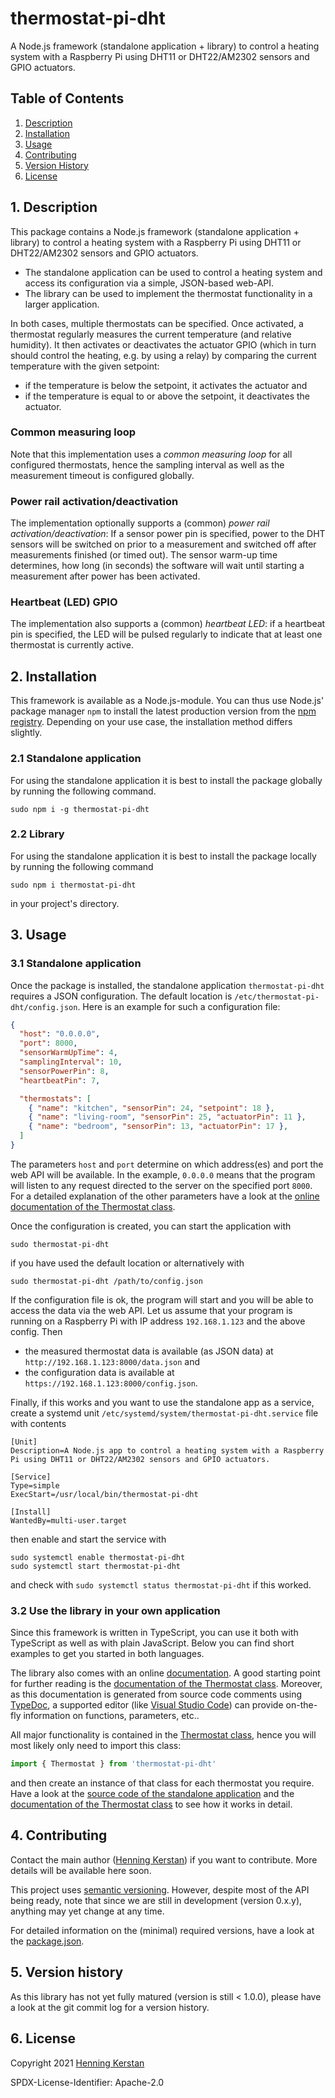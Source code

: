# thermostat-pi-dht

A Node.js framework (standalone application + library) to control a heating system with a Raspberry Pi using DHT11 or DHT22/AM2302 sensors and GPIO actuators.

## Table of Contents

1. [Description](#1-description)
1. [Installation](#2-installation)
1. [Usage](#3-usage)
1. [Contributing](#4-contributing)
1. [Version History](#5-version-history)
1. [License](#6-license)

## 1. Description

This package contains a Node.js framework (standalone application + library) to control a heating system with a Raspberry Pi using DHT11 or DHT22/AM2302 sensors and GPIO actuators.

- The standalone application can be used to control a heating system and access its configuration via a simple, JSON-based web-API.
- The library can be used to implement the thermostat functionality in a larger application.

In both cases, multiple thermostats can be specified. Once activated, a thermostat regularly measures the current temperature (and relative humidity). It then activates or deactivates the actuator GPIO (which in turn should control the heating, e.g. by using a relay) by comparing the current temperature with the given setpoint:

- if the temperature is below the setpoint, it activates the actuator and
- if the temperature is equal to or above the setpoint, it deactivates the actuator.

### Common measuring loop

Note that this implementation uses a _common measuring loop_ for all configured thermostats, hence the sampling interval as well as the measurement timeout is configured globally.

### Power rail activation/deactivation

The implementation optionally supports a (common) _power rail activation/deactivation_: If a sensor power pin is specified, power to the DHT sensors will be switched on prior to a measurement and switched off after measurements finished (or timed out). The sensor warm-up time determines, how long (in seconds) the software will wait until starting a measurement after power has been activated.

### Heartbeat (LED) GPIO

The implementation also supports a (common) _heartbeat LED_: if a heartbeat pin is specified, the LED will be pulsed regularly to indicate that at least one thermostat is currently active.

## 2. Installation

This framework is available as a Node.js-module. You can thus use Node.js' package manager `npm` to install the latest production version from the [npm registry](https://npmjs.com). Depending on your use case, the installation method differs slightly.

### 2.1 Standalone application

For using the standalone application it is best to install the package globally by running the following command.

    sudo npm i -g thermostat-pi-dht

### 2.2 Library

For using the standalone application it is best to install the package locally by running the following command

    sudo npm i thermostat-pi-dht

in your project's directory.

## 3. Usage

### 3.1 Standalone application

Once the package is installed, the standalone application `thermostat-pi-dht` requires a JSON configuration. The default location is `/etc/thermostat-pi-dht/config.json`. Here is an example for such a configuration file:

```JSON
{
  "host": "0.0.0.0",
  "port": 8000,
  "sensorWarmUpTime": 4,
  "samplingInterval": 10,
  "sensorPowerPin": 8,
  "heartbeatPin": 7,

  "thermostats": [
    { "name": "kitchen", "sensorPin": 24, "setpoint": 18 },
    { "name": "living-room", "sensorPin": 25, "actuatorPin": 11 },
    { "name": "bedroom", "sensorPin": 13, "actuatorPin": 17 },
  ]
}
```

The parameters `host` and `port` determine on which address(es) and port the web API will be available. In the example, `0.0.0.0` means that the program will listen to any request directed to the server on the specified port `8000`. For a detailed explanation of the other parameters have a look at the [online documentation of the Thermostat class](https://henningkerstan.github.io/thermostat-pi-dht/classes/Thermostat.Thermostat-1.html).

Once the configuration is created, you can start the application with

```
sudo thermostat-pi-dht
```

if you have used the default location or alternatively with

```
sudo thermostat-pi-dht /path/to/config.json
```

If the configuration file is ok, the program will start and you will be able to access the data via the web API. Let us assume that your program is running on a Raspberry Pi with IP address `192.168.1.123` and the above config. Then

- the measured thermostat data is available (as JSON data) at `http://192.168.1.123:8000/data.json` and
- the configuration data is available at `https://192.168.1.123:8000/config.json`.

Finally, if this works and you want to use the standalone app as a service, create a systemd unit `/etc/systemd/system/thermostat-pi-dht.service` file with contents

```
[Unit]
Description=A Node.js app to control a heating system with a Raspberry Pi using DHT11 or DHT22/AM2302 sensors and GPIO actuators.

[Service]
Type=simple
ExecStart=/usr/local/bin/thermostat-pi-dht

[Install]
WantedBy=multi-user.target
```

then enable and start the service with

```
sudo systemctl enable thermostat-pi-dht
sudo systemctl start thermostat-pi-dht
```

and check with `sudo systemctl status thermostat-pi-dht` if this worked.

### 3.2 Use the library in your own application

Since this framework is written in TypeScript, you can use it both with TypeScript as well as with plain JavaScript. Below you can find short examples to get you started in both languages.

The library also comes with an online [documentation](https://henningkerstan.github.io/thermostat-pi-dht/). A good starting point for further reading is the [documentation of the Thermostat class](https://henningkerstan.github.io/thermostat-pi-dht/classes/Thermostat.Thermostat-1.html). Moreover, as this documentation is generated from source code comments using [TypeDoc](https://typedoc.org), a supported editor (like [Visual Studio Code](https://code.visualstudio.com/)) can provide on-the-fly information on functions, parameters, etc..

All major functionality is contained in the [Thermostat class](https://henningkerstan.github.io/thermostat-pi-dht/classes/Thermostat.Thermostat-1.html), hence you will most likely only need to import this class:

```typescript
import { Thermostat } from 'thermostat-pi-dht'
```

and then create an instance of that class for each thermostat you require. Have a look at the [source code of the standalone application](https://github.com/henningkerstan/thermostat-pi-dht/blob/main/src/thermostat-pi-dht.ts) and the [documentation of the Thermostat class](https://henningkerstan.github.io/thermostat-pi-dht/classes/Thermostat.Thermostat-1.html) to see how it works in detail.

## 4. Contributing

Contact the main author ([Henning Kerstan](https://henningkerstan.de)) if you want to contribute. More details will be available here soon.

This project uses [semantic versioning](https://semver.org/). However, despite most of the API being ready, note that since we are still in development (version 0.x.y), anything may yet change at any time.

For detailed information on the (minimal) required versions, have a look at the [package.json](https://github.com/henningkerstan/enocean-core/blob/main/package.json).

## 5. Version history

As this library has not yet fully matured (version is still < 1.0.0), please have a look at the git commit log for a version history.

## 6. License

Copyright 2021 [Henning Kerstan](https://henningkerstan.de)

SPDX-License-Identifier: Apache-2.0
